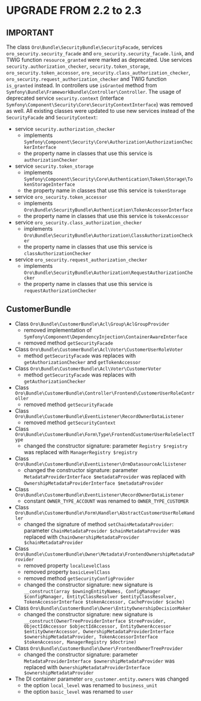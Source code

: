 UPGRADE FROM 2.2 to 2.3
=======================

**IMPORTANT**
-------------

The class `Oro\Bundle\SecurityBundle\SecurityFacade`, services `oro_security.security_facade` and `oro_security.security_facade.link`, and TWIG function `resource_granted` were marked as deprecated.
Use services `security.authorization_checker`, `security.token_storage`, `oro_security.token_accessor`, `oro_security.class_authorization_checker`, `oro_security.request_authorization_checker` and TWIG function `is_granted` instead.
In controllers use `isGranted` method from `Symfony\Bundle\FrameworkBundle\Controller\Controller`.
The usage of deprecated service `security.context` (interface `Symfony\Component\Security\Core\SecurityContextInterface`) was removed as well.
All existing classes were updated to use new services instead of the `SecurityFacade` and `SecurityContext`:

- service `security.authorization_checker`
    - implements `Symfony\Component\Security\Core\Authorization\AuthorizationCheckerInterface`
    - the property name in classes that use this service is `authorizationChecker`
- service `security.token_storage`
    - implements `Symfony\Component\Security\Core\Authentication\Token\Storage\TokenStorageInterface`
    - the property name in classes that use this service is `tokenStorage`
- service `oro_security.token_accessor`
    - implements `Oro\Bundle\SecurityBundle\Authentication\TokenAccessorInterface`
    - the property name in classes that use this service is `tokenAccessor`
- service `oro_security.class_authorization_checker`
    - implements `Oro\Bundle\SecurityBundle\Authorization\ClassAuthorizationChecker`
    - the property name in classes that use this service is `classAuthorizationChecker`
- service `oro_security.request_authorization_checker`
    - implements `Oro\Bundle\SecurityBundle\Authorization\RequestAuthorizationChecker`
    - the property name in classes that use this service is `requestAuthorizationChecker`

CustomerBundle
--------------
- Class `Oro\Bundle\CustomerBundle\Acl\Group\AclGroupProvider`
    - removed implementation of `Symfony\Component\DependencyInjection\ContainerAwareInterface`
    - removed method `getSecurityFacade`
- Class `Oro\Bundle\CustomerBundle\Acl\Voter\CustomerUserRoleVoter`
    - method `getSecurityFacade` was replaces with `getAuthorizationChecker` and `getTokenAccessor`
- Class `Oro\Bundle\CustomerBundle\Acl\Voter\CustomerVoter`
    - method `getSecurityFacade` was replaces with `getAuthorizationChecker`
- Class `Oro\Bundle\CustomerBundle\Controller\Frontend\CustomerUserRoleController`
    - removed method `getSecurityFacade`
- Class `Oro\Bundle\CustomerBundle\EventListener\RecordOwnerDataListener`
    - removed method `getSecurityContext`
- Class `Oro\Bundle\CustomerBundle\Form\Type\FrontendCustomerUserRoleSelectType`
    - changed the constructor signature: parameter `Registry $registry` was replaced with `ManagerRegistry $registry`
- Class `Oro\Bundle\CustomerBundle\EventListener\OrmDatasourceAclListener`
    - changed the constructor signature: parameter `MetadataProviderInterface $metadataProvider` was replaced with `OwnershipMetadataProviderInterface $metadataProvider`
- Class `Oro\Bundle\CustomerBundle\EventListener\RecordOwnerDataListener`
    - constant `OWNER_TYPE_ACCOUNT` was renamed to `OWNER_TYPE_CUSTOMER`
- Class `Oro\Bundle\CustomerBundle\Form\Handler\AbstractCustomerUserRoleHandler`
    - changed the signature of method `setChainMetadataProvider`: parameter `ChainMetadataProvider $chainMetadataProvider` was replaced with `ChainOwnershipMetadataProvider $chainMetadataProvider`
- Class `Oro\Bundle\CustomerBundle\Owner\Metadata\FrontendOwnershipMetadataProvider`
    - removed property `localLevelClass`
    - removed property `basicLevelClass`
    - removed method `getSecurityConfigProvider`
    - changed the constructor signature: new signature is `__construct(array $owningEntityNames, ConfigManager $configManager, EntityClassResolver $entityClassResolver, TokenAccessorInterface $tokenAccessor, CacheProvider $cache)`
- Class `Oro\Bundle\CustomerBundle\Owner\EntityOwnershipDecisionMaker`
    - changed the constructor signature: new signature is `__construct(OwnerTreeProviderInterface $treeProvider, ObjectIdAccessor $objectIdAccessor, EntityOwnerAccessor $entityOwnerAccessor, OwnershipMetadataProviderInterface $ownershipMetadataProvider, TokenAccessorInterface $tokenAccessor, ManagerRegistry $doctrine)`
- Class `Oro\Bundle\CustomerBundle\Owner\FrontendOwnerTreeProvider`
    - changed the constructor signature: parameter `MetadataProviderInterface $ownershipMetadataProvider` was replaced with `OwnershipMetadataProviderInterface $ownershipMetadataProvider`
- The DI container parameter `oro_customer.entity.owners` was changed
    - the option `local_level` was renamed to `business_unit`
    - the option `basic_level` was renamed to `user`
